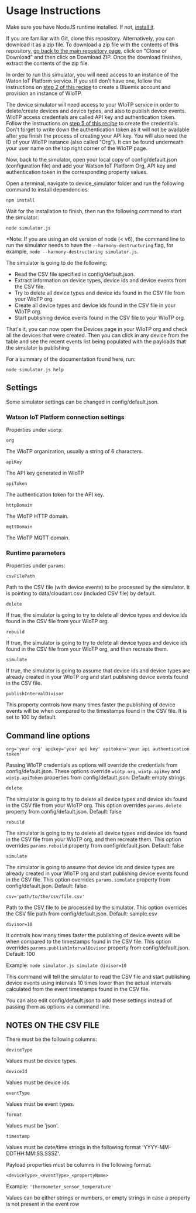 # Usage Instructions

Make sure you have NodeJS runtime installed. If not, [install it](https://nodejs.org).
 
If you are familiar with Git, clone this repository. Alternatively, you can download it as a zip file. To download a zip file with the contents of this repository, [go back to the main repository page](https://github.ibm.com/Watson-IoT/watson-analytics-integration-recipe), click on "Clone or Download" and then click on Download ZIP. Once the download finishes, extract the contents of the zip file.

In order to run this simulator, you will need access to an instance of the Waton IoT Platform service. If you still don't have one, follow the instructions on [step 2 of this recipe](https://developer.ibm.com/recipes/tutorials/how-to-register-devices-in-ibm-iot-foundation/#r_step2) to create a Bluemix account and provision an instance of WIoTP.

The device simulator will need access to your WIoTP service in order to delete/create devices and device types, and also to publish device events. WIoTP access credentials are called API key and authentication token. Follow the instructions on [step 5 of this recipe](https://developer.ibm.com/recipes/tutorials/how-to-register-devices-in-ibm-iot-foundation/#r_step5) to create the credentials. Don't forget to write down the authentication token as it will not be available after you finish the process of creating your API key.
You will also need the ID of your WIoTP instance (also called "Org"). It can be found underneath your user name on the top right corner of the WIoTP page.

Now, back to the simulator, open your local copy of config/default.json (configuration file) and add your Watson IoT Platform Org, API key and authentication token in the corresponding property values.

Open a terminal, navigate to device_simulator folder and run the following command to install dependencies:

`npm install`

Wait for the installation to finish, then run the following command to start the simulator:

`node simulator.js`

 *Note: If you are using an old version of node (< v6), the command line to run the simulator needs to have the `--harmony-destructuring` flag, for example, `node --harmony-destructuring simulator.js`.

The simulator is going to do the following:
- Read the CSV file specified in config/default.json.
- Extract information on device types, device ids and device events from the CSV file.
- Try to delete all device types and device ids found in the CSV file from your WIoTP org.
- Create all device types and device ids found in the CSV file in your WIoTP org.
- Start publishing device events found in the CSV file to your WIoTP org.

That's it, you can now open the Devices page in your WIoTP org and check all the devices that were created. Then you can click in any device from the table and see the recent events list being populated with the payloads that the simulator is publishing.

For a summary of the documentation found here, run:

`node simulator.js help`


## Settings

Some simulator settings can be changed in config/default.json.

### Watson IoT Platform connection settings

Properties under `wiotp`:

`org`

The WIoTP organization, usually a string of 6 characters.

`apiKey`

The API key generated in WIoTP

`apiToken`

The authentication token for the API key.

`httpDomain`

The WIoTP HTTP domain.

`mqttDomain`

The WIoTP MQTT domain.

### Runtime parameters

Properties under `params`:

`csvFilePath`

Path to the CSV file (with device events) to be processed by the simulator. It is pointing to data/cloudant.csv (included CSV file) by default.

`delete`

If true, the simulator is going to try to delete all device types and device ids found in the CSV file from your WIoTP org.

`rebuild`

If true, the simulator is going to try to delete all device types and device ids found in the CSV file from your WIoTP org, and then recreate them.

`simulate`

If true, the simulator is going to assume that device ids and device types are already created in your WIoTP org and start publishing device events found in the CSV file.

`publishIntervalDivisor`

This property controls how many times faster the publishing of device events will be when compared to the timestamps found in the CSV file. It is set to 100 by default.


## Command line options

`org='your org' apikey='your api key' apitoken='your api authentication token'`

Passing WIoTP credentials as options will override the credentials from config/default.json. These options override `wiotp.org`, `wiotp.apiKey` and `wiotp.apiToken` properties from config/default.json.
Default: empty strings

`delete`

The simulator is going to try to delete all device types and device ids found in the CSV file from your WIoTP org. This option overrides `params.delete` property from config/default.json.
Default: false

`rebuild`

The simulator is going to try to delete all device types and device ids found in the CSV file from your WIoTP org, and then recreate them. This option overrides `params.rebuild` property from config/default.json.
Default: false

`simulate`

The simulator is going to assume that device ids and device types are already created in your WIoTP org and start publishing device events found in the CSV file. This option overrides `params.simulate` property from config/default.json.
Default: false

`csv='path/to/the/csv/file.csv'`

Path to the CSV file to be processed by the simulator. This option overrides the CSV file path from config/default.json.
Default: sample.csv

`divisor=10`

It controls how many times faster the publishing of device events will be when compared to the timestamps found in the CSV file. This option overrides `params.publishIntervalDivisor` property from config/default.json.
Default: 100

Example: `node simulator.js simulate divisor=10`

This command will tell the simulator to read the CSV file and start publishing device events using intervals 10 times lower than the actual intervals calculated from the event timestamps found in the CSV file.

You can also edit config/default.json to add these settings instead of passing them as options via command line.


## NOTES ON THE CSV FILE

There must be the following columns:

`deviceType`

Values must be device types.

`deviceId`

Values must be device ids.

`eventType`

Values must be event types.

`format`

Values must be 'json'.

`timestamp`

Values must be date/time strings in the following format 'YYYY-MM-DDTHH:MM:SS.SSSZ'.

Payload properties must be columns in the following format:

`<deviceType>_<eventType>_<propertyName>`

Example: `'thermometer_sensor_temperature'`

Values can be either strings or numbers, or empty strings in case a property is not present in the event row
